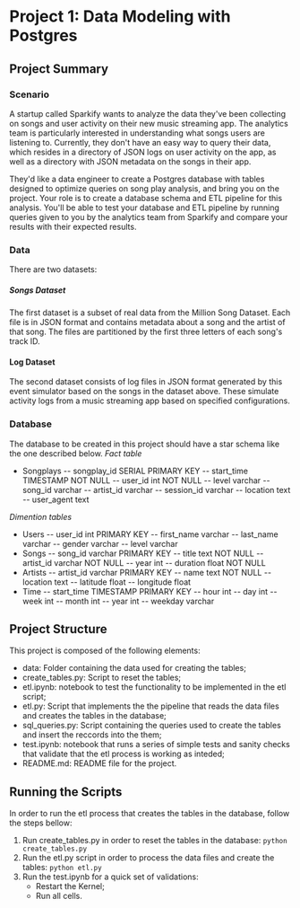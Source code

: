 # __Project 1: Data Modeling with Postgres__

## __Project Summary__
### Scenario
A startup called Sparkify wants to analyze the data they've been collecting on songs and user activity on their new music streaming app. The analytics team is particularly interested in understanding what songs users are listening to. Currently, they don't have an easy way to query their data, which resides in a directory of JSON logs on user activity on the app, as well as a directory with JSON metadata on the songs in their app.

They'd like a data engineer to create a Postgres database with tables designed to optimize queries on song play analysis, and bring you on the project. Your role is to create a database schema and ETL pipeline for this analysis. You'll be able to test your database and ETL pipeline by running queries given to you by the analytics team from Sparkify and compare your results with their expected results.

### Data
There are two datasets:
##### Songs Dataset
The first dataset is a subset of real data from the Million Song Dataset. Each file is in JSON format and contains metadata about a song and the artist of that song. The files are partitioned by the first three letters of each song's track ID.

#### Log Dataset
The second dataset consists of log files in JSON format generated by this event simulator based on the songs in the dataset above. These simulate activity logs from a music streaming app based on specified configurations.

### Database
The database to be created in this project should have a star schema like the one described below.
_Fact table_
- Songplays
    -- songplay_id SERIAL PRIMARY KEY
    -- start_time TIMESTAMP NOT NULL
    -- user_id int NOT NULL
    -- level varchar
    -- song_id varchar
    -- artist_id varchar
    -- session_id varchar
    -- location text
    -- user_agent text
    
_Dimention tables_
- Users
    -- user_id int PRIMARY KEY
    -- first_name varchar
    -- last_name varchar
    -- gender varchar
    -- level varchar
- Songs
    -- song_id varchar PRIMARY KEY
    -- title text NOT NULL
    -- artist_id varchar NOT NULL
    -- year int
    -- duration float NOT NULL
- Artists
    -- artist_id varchar PRIMARY KEY
    -- name text NOT NULL
    -- location text
    -- latitude float
    -- longitude float
- Time
    -- start_time TIMESTAMP PRIMARY KEY
    -- hour int
    -- day int
    -- week int
    -- month int
    -- year int
    -- weekday varchar

## __Project Structure__
This project is composed of the following elements:
- data: Folder containing the data used for creating the tables;
- create_tables.py: Script to reset the tables;
- etl.ipynb: notebook to test the functionality to be implemented in the etl script;
- etl.py: Script that implements the the pipeline that reads the data files and creates the tables in the database;
- sql_queries.py: Script containing the queries used to create the tables and insert the reccords into the them;
- test.ipynb: notebook that runs a series of simple tests and sanity checks that validate that the etl process is working as inteded;
- README.md: README file for the project.

## __Running the Scripts__
In order to run the etl process that creates the tables in the database, follow the steps bellow:
1. Run create_tables.py in order to reset the tables in the database:
    `python create_tables.py`
2. Run the etl.py script in order to process the data files and create the tables:
    `python etl.py`
3. Run the test.ipynb for a quick set of validations:
    - Restart the Kernel;
    - Run all cells.


